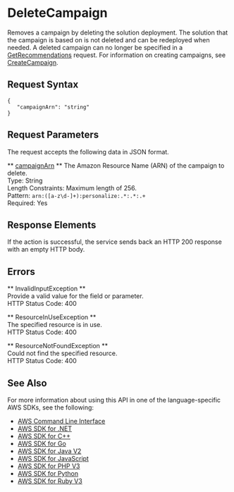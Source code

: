 # DeleteCampaign<a name="API_DeleteCampaign"></a>

Removes a campaign by deleting the solution deployment\. The solution that the campaign is based on is not deleted and can be redeployed when needed\. A deleted campaign can no longer be specified in a [GetRecommendations](https://docs.aws.amazon.com/personalize/latest/dg/API_RS_GetRecommendations.html) request\. For information on creating campaigns, see [CreateCampaign](https://docs.aws.amazon.com/personalize/latest/dg/API_CreateCampaign.html)\.

## Request Syntax<a name="API_DeleteCampaign_RequestSyntax"></a>

```
{
   "campaignArn": "string"
}
```

## Request Parameters<a name="API_DeleteCampaign_RequestParameters"></a>

The request accepts the following data in JSON format\.

 ** [campaignArn](#API_DeleteCampaign_RequestSyntax) **   <a name="personalize-DeleteCampaign-request-campaignArn"></a>
The Amazon Resource Name \(ARN\) of the campaign to delete\.  
Type: String  
Length Constraints: Maximum length of 256\.  
Pattern: `arn:([a-z\d-]+):personalize:.*:.*:.+`   
Required: Yes

## Response Elements<a name="API_DeleteCampaign_ResponseElements"></a>

If the action is successful, the service sends back an HTTP 200 response with an empty HTTP body\.

## Errors<a name="API_DeleteCampaign_Errors"></a>

 ** InvalidInputException **   
Provide a valid value for the field or parameter\.  
HTTP Status Code: 400

 ** ResourceInUseException **   
The specified resource is in use\.  
HTTP Status Code: 400

 ** ResourceNotFoundException **   
Could not find the specified resource\.  
HTTP Status Code: 400

## See Also<a name="API_DeleteCampaign_SeeAlso"></a>

For more information about using this API in one of the language\-specific AWS SDKs, see the following:
+  [AWS Command Line Interface](https://docs.aws.amazon.com/goto/aws-cli/personalize-2018-05-22/DeleteCampaign) 
+  [AWS SDK for \.NET](https://docs.aws.amazon.com/goto/DotNetSDKV3/personalize-2018-05-22/DeleteCampaign) 
+  [AWS SDK for C\+\+](https://docs.aws.amazon.com/goto/SdkForCpp/personalize-2018-05-22/DeleteCampaign) 
+  [AWS SDK for Go](https://docs.aws.amazon.com/goto/SdkForGoV1/personalize-2018-05-22/DeleteCampaign) 
+  [AWS SDK for Java V2](https://docs.aws.amazon.com/goto/SdkForJavaV2/personalize-2018-05-22/DeleteCampaign) 
+  [AWS SDK for JavaScript](https://docs.aws.amazon.com/goto/AWSJavaScriptSDK/personalize-2018-05-22/DeleteCampaign) 
+  [AWS SDK for PHP V3](https://docs.aws.amazon.com/goto/SdkForPHPV3/personalize-2018-05-22/DeleteCampaign) 
+  [AWS SDK for Python](https://docs.aws.amazon.com/goto/boto3/personalize-2018-05-22/DeleteCampaign) 
+  [AWS SDK for Ruby V3](https://docs.aws.amazon.com/goto/SdkForRubyV3/personalize-2018-05-22/DeleteCampaign) 